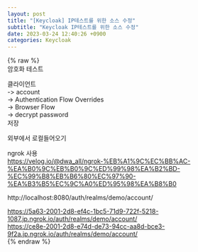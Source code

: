 ```yaml
---  
layout: post  
title: "[Keycloak] IP테스트를 위한 소스 수정"  
subtitle: "Keycloak IP테스트를 위한 소스 수정"  
date: 2023-03-24 12:40:26 +0900  
categories: Keycloak  
---  
```

{% raw %}  
암호화 테스트  
  
클라이언트  
-> account  
-> Authentication Flow Overrides  
-> Browser Flow  
-> decrypt password  
저장  
  
외부에서 로컬들어오기  
  
ngrok 사용  
https://velog.io/@dwa_all/ngrok-%EB%A1%9C%EC%BB%AC-%EA%B0%9C%EB%B0%9C%ED%99%98%EA%B2%BD-%EC%99%B8%EB%B6%80%EC%97%90-%EA%B3%B5%EC%9C%A0%ED%95%98%EA%B8%B0  
  
http://localhost:8080/auth/realms/demo/account/  
  
https://5a63-2001-2d8-ef4c-1bc5-71d9-722f-5218-1087.jp.ngrok.io/auth/realms/demo/account/  
https://ce8e-2001-2d8-e74d-de73-94cc-aa8d-bce3-9f2a.jp.ngrok.io/auth/realms/demo/account/  
{% endraw %}